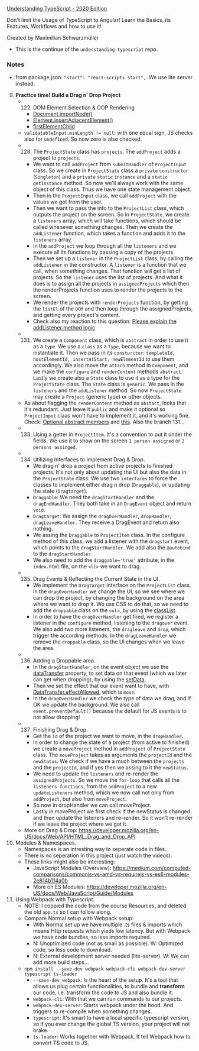 [Understanding TypeScript - 2020 Edition](https://www.udemy.com/course/understanding-typescript/)

Don't limit the Usage of TypeScript to Angular! Learn the Basics, its Features, Workflows and how to use it!

Created by Maximilian Schwarzmüller

- This is the continue of the `understanding-typescript` repo.

### Notes

- from package.json: `"start": "react-scripts start",`. We use lite server instead.

9. **Practice time! Build a Drag n' Drop Project**
    - 122. DOM Element Selection & OOP Rendering
        - [Document.importNode()](https://developer.mozilla.org/en-US/docs/Web/API/Document/importNode)
        - [Element.insertAdjacentElement()](https://www.w3schools.com/jsref/met_node_insertadjacentelement.asp)
        - [firstElementChild](https://www.w3schools.com/jsref/prop_element_firstelementchild.asp)
    - `validatableInput.minLength != null`: with one equal sign, JS checks also for `undefined`. So now zero is also checked.
    - 128. The `ProjectState` class has `projects`. The `addProject` adds a project to `projects`. 
        - We want to call `addProject` from `submitHandler` of `ProjectInput` class. So we create in `ProjectState` class a `private` `constructor` (`Singleton`) and a `private` `static` `instance` and a `static` `getInstance` method. So now we'll always work with the same object of this class. Thus we have one state management object.
        - Then in the `ProjectInput` class, we call `addProject` with the values we got from the user. 
        - Then we want to pass the info to the `ProjectList` class, which outputs the project on the screen. So in `ProjectState`, we create a `listeners` array, which will take functions, which should be called whenever something changes. Then we create the `addListener` function, which takes a function and adds it to the `listeners` array.  
        - In the `addProject` we loop through all the `listeners` and we execute all its functions by passing a copy of the projects.  
        - Then we set up a `listener` in the `ProjectList` class, by calling the `addListener` in the constructor. A `listener` is a function that we call, when something changes. That function will get a list of projects. So the `listener` uses the list of projects. And what it does is to assign all the projects in `assignedProjects` which then the renderProjects function uses to render the projects to the screen. 
        - We render the projects with `renderProjects` function, by getting the `listEl` of the `DOM` and then loop through the assignedProjects, and getting every project's content.
        - Check also my reaction to this question: [Please explain the addListener method logic](https://www.udemy.com/course/understanding-typescript/learn/lecture/16935820#questions/10231684)
    - 131. We create a `Component` class, which is `abstract` in order to use it as a `type`. We use a `class` as a `type`, because we want to instantiate it. Then we pass in its `consturctor`: `templateId, hostElementId, insertAtStart, newElementId` to use them accordingly. We also move the `attach` method in `Component`, and we make the `configure` and `renderContent` methods `abstract`. Lastly we create also a `State` class to use it as a type for the `ProjectState` class. The `State` class is `generic`. We pass in the `listeners` and the `addListener` method. So now `ProjectState` may create a `Project` (generic type) or other objects.
    - As about flagging the `renderContent` method as `abstact`, looks that it's redundant. Just leave it `public` and make it optional so `ProjectInput` claas won't have to implement it, and it's working fine. Check: [Optional abstract members](https://github.com/microsoft/TypeScript/issues/6413) and [this](https://www.udemy.com/course/understanding-typescript/learn/lecture/16935850#questions/12474016). Also the branch 131...
    - 133. Using a getter in `ProjectItem`. It's a convention to put it under the fields. We use it to show on the screen `1 person assigned` or `2 persons assinged`.
    - 134. Utilizing Interfaces to Implement Drag & Drop. 
        - We drag n' drop a project from active projects to finished projects. It's not only about updating the UI but also the data in the `ProjectState` class. We use two `interfaces` to force the classes to implement either drag n drop (`Draggable`), or updating the state (`Dragtarget`). 
        - `Draggable`: We need the `dragStartHandler` and the `dragEndHandler`. They both take in an `DragEvent` object and return `void`.
        - `Dragtarget`: We assign the `dragOverHandler`, `dropHandler`, `dragLeaveHandler`. They receive a DragEvent and return also nothing.
        - We assing the `Draggable` to `ProjectItem` class. In the configure method of this class, we add a listener with the `dragstart` event, which points to the `dragStartHandler`. We add also the `@autobind` to the `dragStartHandler`.
        - We also need to add the `draggable='true'` attribute, in the `index.html` file, on the `<li>` we want to drag...
    - 135. Drag Events & Reflecting the Current State in the UI.
        - We implement the `Dragtarget` interface on the `ProjectList` class. In the `dragOverHandler` we change the UI, so we see where we can drop the project, by changing the background on the area where we want to drop it. We use CSS to do that, so we need to add the `droppable` class on the `<ul>`, by using the [classList](https://developer.mozilla.org/en-US/docs/Web/API/Element/classList). 
        - In order to have the `dragOverHandler` get fired, we register a listener in the `configure` method, listening to the `dragover` event. We also add two more listeners, the `dragleave` and `drop`, which trigger the according methods. In the `dragLeaveHandler` we remove the `droppable` class, so the UI changes when we leave the area.
    - 136. Adding a Droppable area.
        - In the `dragStartHandler`, on the event object we use the [dataTransfer](https://developer.mozilla.org/en-US/docs/Web/API/DataTransfer) property, to set data on that event (which we later can get when dropping), by using the [setData](https://developer.mozilla.org/en-US/docs/Web/API/DataTransfer/setData). 
        - Then we set the effect that our event want to have, with [DataTransfer.effectAllowed](https://developer.mozilla.org/en-US/docs/Web/API/DataTransfer/effectAllowed), which is `move`.
        - In the `dragOverHandler` we check the type of data we drag, and if OK we update the background. We also call `event.preventDefault()` because the default for JS events is to not allow dropping!   
    - 137. Finishing Drag & Drop.
        - Get the `id` of the project we want to move, in the `dropHandler`. 
        - In order to change the state of a project (from active to finished) we create a `moveProject` method in `addProject` of `ProjectState` class. The `moveProject` takes as arguments the `projectId` and the `newStatus`. We check if we have a much between the `projects` and the `projectId`, and if yes then we assing to it the `newStatus`.
        - We need to update the `listeners` and re-render the `assignedProjects`. So we move the `for-loop` that calls all the `listeners-functions`, from the `addProject` to a new `updateListeners` method, which we now call not only from `addProject`, but also from `moveProject`.
        - So now in dropHandler we can call moveProject.
        - Lastly in moveProject we first check if the newStatus is changed and then update the listeners and re-render. So it won't re-render if we leave the project where we got it. 
    - More on Drag & Drop: https://developer.mozilla.org/en-US/docs/Web/API/HTML_Drag_and_Drop_API
10. Modules & Namespaces.
    - Namespaces is an intresting way to seperate code in files. 
    - There is no seperation in this project (just watch the videos).
    - These links might also be interesting:
        - JavaScript Modules (Overview): https://medium.com/computed-comparisons/commonjs-vs-amd-vs-requirejs-vs-es6-modules-2e814b114a0b
        - More on ES Modules: https://developer.mozilla.org/en-US/docs/Web/JavaScript/Guide/Modules
11. Using Webpack with Typescript.
    - NOTE: I coppied the code from the course Resources, and deleted the old `app.ts` so I can follow along.
    - Compare Normal setup with Webpack setup:
        - With Normal set up we have multiple .ts files & imports which means Http requests whish yieds low latency. But with Webpack we have code bundles, so less imports required.
        - N: Unoptimized code (not as small as possible). W: Optimized code, so less code to download.
        - N: External development server needed (lite-server). W: We can add more build steps... 
    - `npm install --save-dev webpack webpack-cli webpack-dev-server typescript ts-loader`
        - `--save-dev webpack`: Is the heart of the setup. It's a tool that allows us plug certain functionalities, to bundle and **transform** our code, i.e. transform the code to JS and also bundle it.
        - `webpack-cli`: With that we can run commands to our projects.
        - `webpack-dev-server`: Starts webpack under the hood. And triggers to re-compile when something changes.
        - `typescript`: It's smart to have a local specific typescript version, so if you ever change the global TS version, your project will not brake. 
        -  `ts-loader`: Works together with Webpack. It tell Webpack how to convert TS code to JS.
